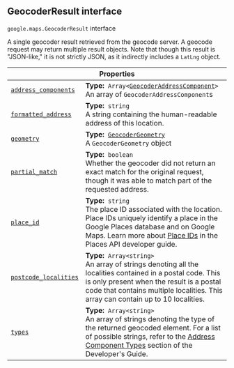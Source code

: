 
<h2 id="GeocoderResult">GeocoderResult interface</h2>
<p>
<code><span itemprop="path">google.maps</span>.<span itemprop="name">GeocoderResult</span></code>
interface
</p>
<p>A single geocoder result retrieved from the geocode server. A geocode request may return multiple result objects. Note that though this result is "JSON-like," it is not strictly JSON, as it indirectly includes a <code>LatLng</code> object.</p>
<div class="devsite-table-wrapper"><table class="properties responsive" summary="interface GeocoderResult - Properties">
<thead>
<tr><th colspan="2">Properties</th>
</tr></thead>
<tbody>
<tr id="GeocoderResult.address_components">
<td itemprop="property"><code><a class="secret-link" href="#GeocoderResult.address_components"><span>address_components</span></a></code></td>
<td><div><strong>Type:</strong>&nbsp; <code>Array&lt;<a href="GeocoderAddressComponent.md">GeocoderAddressComponent</a>&gt;</code></div>
<div class="desc">An array of <code>GeocoderAddressComponent</code>s</div></td>
</tr>
<tr id="GeocoderResult.formatted_address">
<td itemprop="property"><code><a class="secret-link" href="#GeocoderResult.formatted_address"><span>formatted_address</span></a></code></td>
<td><div><strong>Type:</strong>&nbsp; <code>string</code></div>
<div class="desc">A string containing the human-readable address of this location.</div></td>
</tr>
<tr id="GeocoderResult.geometry">
<td itemprop="property"><code><a class="secret-link" href="#GeocoderResult.geometry"><span>geometry</span></a></code></td>
<td><div><strong>Type:</strong>&nbsp; <code><a href="GeocoderGeometry.md">GeocoderGeometry</a></code></div>
<div class="desc">A <code>GeocoderGeometry</code> object</div></td>
</tr>
<tr id="GeocoderResult.partial_match">
<td itemprop="property"><code><a class="secret-link" href="#GeocoderResult.partial_match"><span>partial_match</span></a></code></td>
<td><div><strong>Type:</strong>&nbsp; <code>boolean</code></div>
<div class="desc">Whether the geocoder did not return an exact match for the original request, though it was able to match part of the requested address.</div></td>
</tr>
<tr id="GeocoderResult.place_id">
<td itemprop="property"><code><a class="secret-link" href="#GeocoderResult.place_id"><span>place_id</span></a></code></td>
<td><div><strong>Type:</strong>&nbsp; <code>string</code></div>
<div class="desc">The place ID associated with the location. Place IDs uniquely identify a place in the Google Places database and on Google Maps. Learn more about <a href="https://developers.google.com/places/place-id">Place IDs</a> in the Places API developer guide.</div></td>
</tr>
<tr id="GeocoderResult.postcode_localities">
<td itemprop="property"><code><a class="secret-link" href="#GeocoderResult.postcode_localities"><span>postcode_localities</span></a></code></td>
<td><div><strong>Type:</strong>&nbsp; <code>Array&lt;string&gt;</code></div>
<div class="desc">An array of strings denoting all the localities contained in a postal code. This is only present when the result is a postal code that contains multiple localities. This array can contain up to 10 localities.</div></td>
</tr>
<tr id="GeocoderResult.types">
<td itemprop="property"><code><a class="secret-link" href="#GeocoderResult.types"><span>types</span></a></code></td>
<td><div><strong>Type:</strong>&nbsp; <code>Array&lt;string&gt;</code></div>
<div class="desc">An array of strings denoting the type of the returned geocoded element. For a list of possible strings, refer to the <a href="https://developers.google.com/maps/documentation/javascript/geocoding#GeocodingAddressTypes"> Address Component Types</a> section of the Developer's Guide.</div></td>
</tr>
</tbody>
</table></div>
<script src="replace_links.js"></script>
